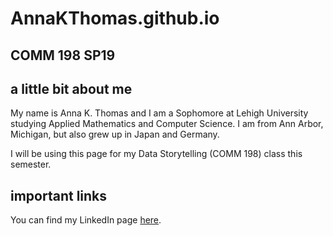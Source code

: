 # AnnaKThomas.github.io

## COMM 198 SP19

## **a little bit about me**

My name is Anna K. Thomas and I am a Sophomore at Lehigh University studying Applied Mathematics and Computer Science.
I am from Ann Arbor, Michigan, but also grew up in Japan and Germany. 

I will be using this page for my Data Storytelling (COMM 198) class this semester.

## **important links**

You can find my LinkedIn page [here](www.linkedin.com/in/anna-thomas-391390166).

